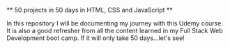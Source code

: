 ** 50 projects in 50 days in HTML, CSS and JavaScript **

In this repository I will be documenting my journey with this Udemy course. It is also a good refresher from all the content learned in my Full Stack Web Development boot camp.
If it will only take 50 days...let's see!

